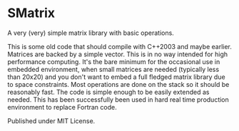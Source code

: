 # SMatrix

A very (very) simple matrix library with basic operations.

This is some old code that should compile with C++2003 and maybe earlier.
Matrices are backed by a simple vector.
This is in no way intended for high performance computing. It's the bare
minimum for the occasional use in embedded environment, when small matrices 
are needed (typically less than 20x20) and you don't want to embed a full fledged 
matrix library due to space constraints.
Most operations are done on the stack so it should be reasonably fast.
The code is simple enough to be easily extended as needed.
This has been successfully been used in hard real time production environment to replace
Fortran code.

Published under MIT License.
